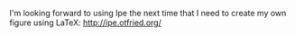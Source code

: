 I'm looking forward to using Ipe the next time that I need to create my own figure using LaTeX: http://ipe.otfried.org/
